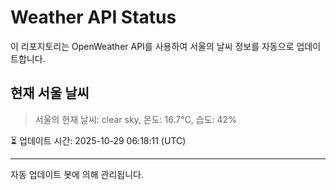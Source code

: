 
# Weather API Status

이 리포지토리는 OpenWeather API를 사용하여 서울의 날씨 정보를 자동으로 업데이트합니다.

## 현재 서울 날씨
> 서울의 현재 날씨: clear sky, 온도: 16.7°C, 습도: 42%

⏳ 업데이트 시간: 2025-10-29 06:18:11 (UTC)

---
자동 업데이트 봇에 의해 관리됩니다.
